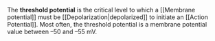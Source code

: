 The **threshold potential** is the critical level to which a [[Membrane potential]] must be [[Depolarization|depolarized]] to initiate an [[Action Potential]].
Most often, the threshold potential is a membrane potential value between –50 and –55 mV.